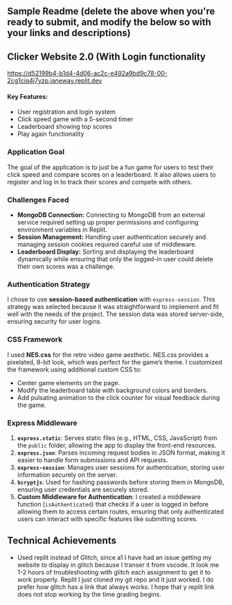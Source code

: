 

Sample Readme (delete the above when you're ready to submit, and modify the below so with your links and descriptions)
---

## Clicker Website 2.0 (With Login functionality

https://d52199b4-b1d4-4d06-ac2c-e492a9bd9c78-00-2cg1ciq4j7yzp.janeway.replit.dev

#### Key Features:
- User registration and login system
- Click speed game with a 5-second timer
- Leaderboard showing top scores
- Play again functionality

### Application Goal
The goal of the application is to just be a fun game for users to test their click speed and compare scores on a leaderboard. It also allows users to register and log in to track their scores and compete with others.

### Challenges Faced
- **MongoDB Connection:** Connecting to MongoDB from an external service required setting up proper permissions and configuring environment variables in Replit.
- **Session Management:** Handling user authentication securely and managing session cookies required careful use of middleware.
- **Leaderboard Display:** Sorting and displaying the leaderboard dynamically while ensuring that only the logged-in user could delete their own scores was a challenge.

### Authentication Strategy
I chose to use **session-based authentication** with `express-session`. This strategy was selected because it was straightforward to implement and fit well with the needs of the project. The session data was stored server-side, ensuring security for user logins.

### CSS Framework
I used **NES.css** for the retro video game aesthetic. NES.css provides a pixelated, 8-bit look, which was perfect for the game’s theme. I customized the framework using additional custom CSS to:
- Center game elements on the page.
- Modify the leaderboard table with background colors and borders.
- Add pulsating animation to the click counter for visual feedback during the game.

### Express Middleware
1. **`express.static`**: Serves static files (e.g., HTML, CSS, JavaScript) from the `public` folder, allowing the app to display the front-end resources.
2. **`express.json`**: Parses incoming request bodies in JSON format, making it easier to handle form submissions and API requests.
3. **`express-session`**: Manages user sessions for authentication, storing user information securely on the server.
4. **`bcryptjs`**: Used for hashing passwords before storing them in MongoDB, ensuring user credentials are securely stored.
5. **Custom Middleware for Authentication**: I created a middleware function (`isAuthenticated`) that checks if a user is logged in before allowing them to access certain routes, ensuring that only authenticated users can interact with specific features like submitting scores.

## Technical Achievements
- Used replit instead of Glitch, since a1 I have had an issue getting my website to display in glitch because I transer it from vscode. It look me 1-2 hours of troubleshooting with glitch each assignment to get it to work properly. Replit I just cloned my git repo and it just worked. I do prefer how glitch has a link that always works. I hope that y replit link does not stop working by the time grading begins. 

